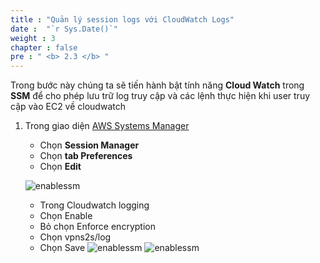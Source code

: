 ```yaml
---
title : "Quản lý session logs với CloudWatch Logs"
date :  "`r Sys.Date()`" 
weight : 3 
chapter : false
pre : " <b> 2.3 </b> "
---
```




Trong bước này chúng ta sẽ tiến hành bật tính năng **Cloud Watch** trong **SSM** để cho phép lưu trữ log truy cập và các lệnh thực hiện khi user truy cập vào EC2 về cloudwatch 


1. Trong giao diện [AWS Systems Manager](https://ap-southeast-1.console.aws.amazon.com/systems-manager)
   + Chọn **Session Manager**
   + Chọn **tab Preferences**
   + Chọn **Edit**
   
   ![enablessm](/images/2.prerequisite/049-SSM.png)
   
   + Trong Cloudwatch logging
   + Chọn Enable
   + Bỏ chọn Enforce encryption
   + Chọn vpns2s/log
   + Chọn Save
   ![enablessm](/images/2.prerequisite/050-SSM.png)
   ![enablessm](/images/2.prerequisite/051-SSM.png)


